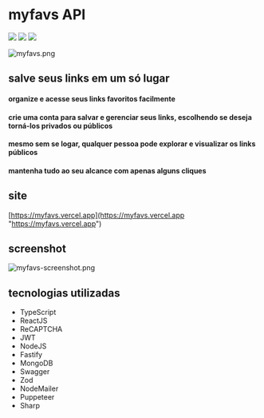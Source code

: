# myfavs API

![](https://img.shields.io/github/stars/titenq/myfavs-api.svg) ![](https://img.shields.io/github/forks/titenq/myfavs-api.svg) ![](https://img.shields.io/github/issues/titenq/myfavs-api.svg) 

![myfavs.png](https://s3.tebi.io/myfavs/myfavs.png)

## salve seus links em um só lugar
#### organize e acesse seus links favoritos facilmente
#### crie uma conta para salvar e gerenciar seus links, escolhendo se deseja torná-los privados ou públicos
#### mesmo sem se logar, qualquer pessoa pode explorar e visualizar os links públicos
#### mantenha tudo ao seu alcance com apenas alguns cliques

## site
[https://myfavs.vercel.app](https://myfavs.vercel.app "https://myfavs.vercel.app")

## screenshot

![myfavs-screenshot.png](https://s3.tebi.io/myfavs/myfavs-screenshot.png)

## tecnologias utilizadas
* TypeScript
* ReactJS
* ReCAPTCHA
* JWT
* NodeJS
* Fastify
* MongoDB
* Swagger
* Zod
* NodeMailer
* Puppeteer
* Sharp
